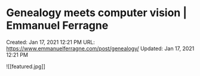 # Genealogy meets computer vision | Emmanuel Ferragne

Created: Jan 17, 2021 12:21 PM
URL: https://www.emmanuelferragne.com/post/genealogy/
Updated: Jan 17, 2021 12:21 PM

![[featured.jpg]]
